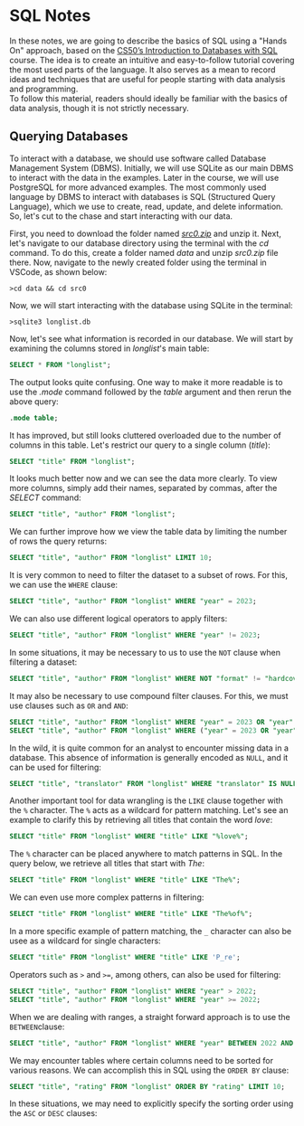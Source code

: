 # SQL Notes
In these notes, we are going to describe the basics of SQL using a "Hands On" approach, based on the [CS50’s Introduction to Databases with SQL](https://cs50.harvard.edu/sql/2024/) course. The idea is to create an intuitive and easy-to-follow tutorial covering the most used parts of the language. It also serves as a mean to record ideas and techniques that are useful for people starting with data analysis and programming.  
To follow this material, readers should ideally be familiar with the basics of data analysis, though it is not strictly necessary.  

## Querying Databases

To interact with a database, we should use software called Database Management System (DBMS). Initially, we will use SQLite as our main DBMS to interact with the data in the examples. Later in the course, we will use PostgreSQL for more advanced examples. The most commonly used language by DBMS to interact with databases is SQL (Structured Query Language), which we use to create, read, update, and delete information. So, let's cut to the chase and start interacting with our data.

First, you need to download the folder named [*src0.zip*](https://cdn.cs50.net/sql/2023/x/lectures/0/src0.zip) and unzip it. Next, let's navigate to our database directory using the terminal with the *cd* command. To do this, create a folder named *data* and unzip *src0.zip* file there. Now, navigate to the newly created folder using the terminal in VSCode, as shown below:  

```
>cd data && cd src0
```
Now, we will start interacting with the database using SQLite in the terminal:  
```
>sqlite3 longlist.db
```
Now, let's see what information is recorded in our database. We will start by examining the columns stored in *longlist*'s main table:  
```SQL
SELECT * FROM "longlist";
```
The output looks quite confusing. One way to make it more readable is to use the *.mode* command followed by the *table* argument and then rerun the above query:  
```SQL
.mode table;
```
It has improved, but still looks cluttered overloaded due to the number of columns in this table. Let's restrict our query to a single column (*title*):  
```SQL
SELECT "title" FROM "longlist";
```
It looks much better now and we can see the data more clearly. To view more columns, simply add their names, separated by commas, after the *SELECT* command:  
```SQL
SELECT "title", "author" FROM "longlist";
```
We can further improve how we view the table data by limiting the number of rows the query returns:   
```SQL
SELECT "title", "author" FROM "longlist" LIMIT 10;
```
It is very common to need to filter the dataset to a subset of rows. For this, we can use the `WHERE` clause:  
```SQL
SELECT "title", "author" FROM "longlist" WHERE "year" = 2023;
```
We can also use different logical operators to apply filters:  
```SQL
SELECT "title", "author" FROM "longlist" WHERE "year" != 2023;
```
In some situations, it may be necessary to us to use the `NOT` clause when filtering a dataset:
```SQL
SELECT "title", "author" FROM "longlist" WHERE NOT "format" != "hardcover";
```
It may also be necessary to use compound filter clauses. For this, we must use clauses such as `OR` and `AND`:
```SQL
SELECT "title", "author" FROM "longlist" WHERE "year" = 2023 OR "year" = 2022;
SELECT "title", "author" FROM "longlist" WHERE ("year" = 2023 OR "year" = 2022) AND "format" = "hardcover";
```
In the wild, it is quite common for an analyst to encounter missing data in a database. This absence of information is generally encoded as `NULL`, and it can be used for filtering:  
```SQL
SELECT "title", "translator" FROM "longlist" WHERE "translator" IS NULL;
```
Another important tool for data wrangling is the `LIKE` clause together with the `%` character. The `%` acts as a wildcard for pattern matching. Let's see an example to clarify this by retrieving all titles that contain the word *love*:  
```SQL
SELECT "title" FROM "longlist" WHERE "title" LIKE "%love%";
```
The `%` character can be placed anywhere to match patterns in SQL. In the query below, we retrieve all titles that start with *The*:  
```SQL
SELECT "title" FROM "longlist" WHERE "title" LIKE "The%";
```
We can even use more complex patterns in filtering:
```SQL
SELECT "title" FROM "longlist" WHERE "title" LIKE "The%of%";
```
In a more specific example of pattern matching, the `_` character can also be usee as a wildcard for single characters:
```SQL
SELECT "title" FROM "longlist" WHERE "title" LIKE 'P_re';
```
Operators such as `>` and `>=`, among others, can also be used for filtering:  
```SQL
SELECT "title", "author" FROM "longlist" WHERE "year" > 2022;
SELECT "title", "author" FROM "longlist" WHERE "year" >= 2022;
```
When we are dealing with ranges, a straight forward approach is to use the `BETWEEN`clause:  
```SQL
SELECT "title", "author" FROM "longlist" WHERE "year" BETWEEN 2022 AND 2023;
```
We may encounter tables where certain columns need to be sorted for various reasons. We can accomplish this in SQL using the `ORDER BY` clause: 
```SQL
SELECT "title", "rating" FROM "longlist" ORDER BY "rating" LIMIT 10;
```
In these situations, we may need to explicitly specify the sorting order using the `ASC` or `DESC` clauses: